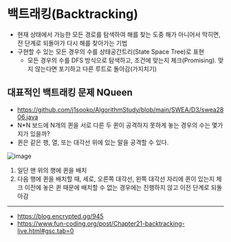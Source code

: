 # 백트래킹(Backtracking)

- 현재 상태에서 가능한 모든 경로를 탐색하여 해를 찾는 도중 해가 아니어서 막히면, 전 단계로 되돌아가 다시 해를 찾아가는 기법
- 구현할 수 있는 모든 경우의 수를 상태공간트리(State Space Tree)로 표현
  - 모든 경우의 수를 DFS 방식으로 탐색하고, 조건에 맞는지 체크(Promising). 맞지 않는다면 포기하고 다른 루트로 돌아감(가지치기)

## 대표적인 백트래킹 문제 NQueen
- https://github.com/j1sooko/AlgorithmStudy/blob/main/SWEA/D3/swea2806.java
- N*N 보드에 N개의 퀸을 서로 다른 두 퀸이 공격하지 못하게 놓는 경우의 수는 몇가지가 있을까?
- 퀸은 같은 행, 열, 또는 대각선 위에 있는 말을 공격할 수 있다.

![image](https://github.com/j1sooko/AlgorithmStudy/assets/70093771/04c04ed1-2e4d-4db1-87d9-d77a95b25d17)

1. 일단 맨 위의 행에 퀸을 배치
2. 다음 행에 퀸을 배치할 때, 세로, 오른쪽 대각선, 왼쪽 대각선 자리에 퀸이 있는지 체크
   이전에 놓은 퀸 때문에 배치할 수 없는 경우에는 진행하지 않고 이전 단계로 되돌아감
   




------
- https://blog.encrypted.gg/945
- https://www.fun-coding.org/post/Chapter21-backtracking-live.html#gsc.tab=0

